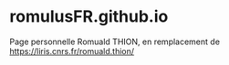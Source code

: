 romulusFR.github.io
===================

Page personnelle Romuald THION, en remplacement de <https://liris.cnrs.fr/romuald.thion/>
